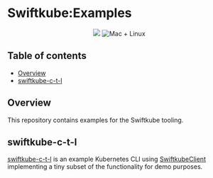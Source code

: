# Swiftkube:Examples

<p align="center">
	<img src="https://img.shields.io/badge/Swift-5.2-orange.svg" />
	<img src="https://img.shields.io/badge/platforms-mac+linux-brightgreen.svg?style=flat" alt="Mac + Linux" />
</p>

## Table of contents

* [Overview](#overview)
* [swiftkube-c-t-l](#swiftkube-c-t-l)

## Overview

This repository contains examples for the Swiftkube tooling.

## swiftkube-c-t-l

[swiftkube-c-t-l](./swiftkubectl) is an example Kubernetes CLI using [SwiftkubeClient](https://github.com/swiftkube/client) implementing a tiny subset of the functionality for demo purposes.
